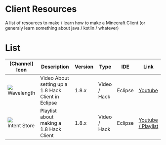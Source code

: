 # Client Resources
A list of resources to make / learn how to make a Minecraft Client (or generaly learn something about java / kotlin / whatever)


# List
(Channel) Icon | Description                                          | Version | Type | IDE     | Link  
-----|------------------------------------------------------|---------|------|---------|---------
![](https://yt3.ggpht.com/ytc/AKedOLSmI173tX3mqD1G3xnvWXwzlXE8v5VNuSo37cF1=s48-c-k-c0x00ffffff-no-rj) Wavelength | Video About setting up a 1.8 Hack Client in Eclipse  | 1.8.x   | Video / Hack | Eclipse | [Youtube](https://www.youtube.com/watch?v=LSKu_zhPKc8)
![](https://yt3.ggpht.com/ytc/AKedOLT-HCSLBGBF0ksHBb-B7-q-4pE8G1EpMZlacA5Pnw=s48-c-k-c0x00ffffff-no-rj) <br>Intent Store | Playlist about making a 1.8 Hack Client | 1.8.x | Video / Hack | Eclipse | [Youtube / Playlist](https://www.youtube.com/watch?v=n33Ig58s9YQ&list=PLhgpmtS-kfPfoXwj-LlgavSXr3AoTnZ34)
